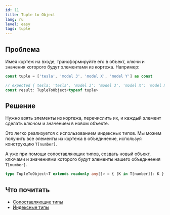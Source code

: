 ```yaml
---
id: 11
title: Tuple to Object
lang: ru
level: easy
tags: tuple
---
```


## Проблема

Имея кортеж на входе, трансформируйте его в объект, ключи и значения которого будут элементами из кортежа.
Например:

```typescript
const tuple = ['tesla', 'model 3', 'model X', 'model Y'] as const

// expected { tesla: 'tesla', 'model 3': 'model 3', 'model X': 'model X', 'model Y': 'model Y'}
const result: TupleToObject<typeof tuple>
```

## Решение

Нужно взять элементы из кортежа, перечислить их, и каждый элемент сделать ключом и значением в новом объекте.

Это легко реализуется с использованием индексных типов.
Мы можем получить все элементы из кортежа в объединение, используя конструкцию `T[number]`.

А уже при помощи сопоставляющих типов, создать новый объект, ключами и значениями которого будут элементы нашего объединения `T[number]`.

```typescript
type TupleToObject<T extends readonly any[]> = { [K in T[number]]: K }
```

## Что почитать

- [Сопоставляющие типы](https://www.typescriptlang.org/docs/handbook/advanced-types.html#mapped-types)
- [Индексные типы](https://www.typescriptlang.org/docs/handbook/2/indexed-access-types.html)
